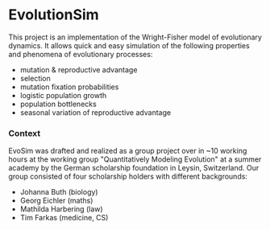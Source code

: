 # EvolutionSim
This project is an implementation of the Wright-Fisher model of evolutionary dynamics. It allows quick and easy simulation of the following properties and phenomena of evolutionary processes:
- mutation & reproductive advantage
- selection
- mutation fixation probabilities
- logistic population growth
- population bottlenecks
- seasonal variation of reproductive advantage

### Context
EvoSim was drafted and realized as a group project over in ~10 working hours at the working group "Quantitatively Modeling Evolution" at a summer academy by the German scholarship foundation in Leysin, Switzerland. Our group consisted of four scholarship holders with different backgrounds:
- Johanna Buth (biology)
- Georg Eichler (maths)
- Mathilda Harbering (law)
- Tim Farkas (medicine, CS)
